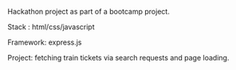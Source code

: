 Hackathon project as part of a bootcamp project.

Stack : html/css/javascript

Framework: express.js

Project: fetching train tickets via search requests and page loading.
 
